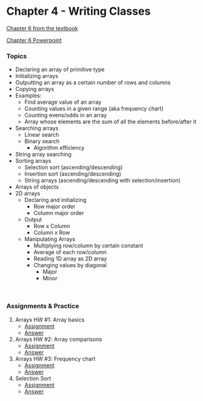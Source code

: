 # Chapter 4 - Writing Classes

[Chapter 6 from the textbook](JSS_ch6.pdf)

[Chapter 6 Powerpoint](JSS_ch6_ppt.pdf)



### Topics

- Declaring an array of primitive type
- Initializing arrays
- Outputting an array as a certain number of rows and columns
- Copying arrays
- Examples:
  - Find average value of an array
  - Counting values in a given range (aka frequency chart)
  - Counting evens/odds in an array
  - Array whose elements are the sum of all the elements before/after it
- Searching arrays
  - Linear search
  - Binary search
    - Algorithm efficiency
- String array searching
- Sorting arrays
  - Selection sort (ascending/descending)
  - Insertion sort (ascending/descending)
  - String arrays (ascending/descending with selection/insertion)
- Arrays of objects
- 2D arrays
  - Declaring and initializing
    - Row major order
    - Column major order
  - Output
    - Row x Column
    - Column x Row
  - Manipulating Arrays
    - Multiplying row/column by certain constant
    - Average of each row/column
    - Reading 1D array as 2D array
    - Changing values by diagonal
      - Major
      - Minor


<br>

### Assignments & Practice

1. Arrays HW #1: Array basics
   - [Assignment](Ch6_Assignments/ArraysHW1.pdf)
   - [Answer](Ch6_Answers/src/ch6/ArrayHW1.java)
2. Arrays HW #2: Array comparisons
   - [Assignment](Ch6_Assignments/ArraysHW2.pdf)
   - [Answer](Ch6_Answers/src/ch6/ArrayHW2.java)
3. Arrays HW #3: Frequency chart
   - [Assignment](Ch6_Assignments/ArraysHW3.pdf)
   - [Answer](Ch6_Answers/src/ch6/ArrayHW3.java)
4. Selection Sort
   - [Assignment](Ch6_Assignments/SelectionSort.jpg)
   - [Answer](Ch6_Answers/src/ch6/SelectionSort.java)